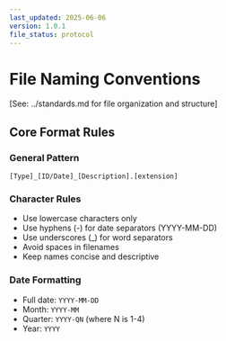 ```yaml
---
last_updated: 2025-06-06
version: 1.0.1
file_status: protocol
---
```


# File Naming Conventions

[See: ../standards.md for file organization and structure]

## Core Format Rules

### General Pattern
`[Type]_[ID/Date]_[Description].[extension]`

### Character Rules
- Use lowercase characters only
- Use hyphens (-) for date separators (YYYY-MM-DD)
- Use underscores (_) for word separators
- Avoid spaces in filenames
- Keep names concise and descriptive

### Date Formatting
- Full date: `YYYY-MM-DD`
- Month: `YYYY-MM`
- Quarter: `YYYY-QN` (where N is 1-4)
- Year: `YYYY`
